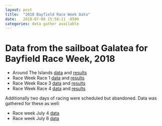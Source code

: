 ```yaml
---
layout: post
title:  "2018 Bayfield Race Week Data"
date:   2018-07-08 15:58:11 -0500
categories: data gather available
---
```

# Data from the sailboat Galatea for Bayfield Race Week, 2018

* Around The Islands [data](https://s3.amazonaws.com/boatthing-data/candump-can0-2018-06-30-bin.out.gz) and [results](https://yachtscoring.com/event_results_detail.cfm?Race_Number=1&eID=4559)
* Race Week Race 1 [data](https://s3.amazonaws.com/boatthing-data/candump-can0-2018-07-02-bin.out.gz) and [results](https://yachtscoring.com/event_results_detail.cfm?Race_Number=1&eID=4560)
* Race Week Race 3 [data](https://s3.amazonaws.com/boatthing-data/candump-can0-2018-07-03-bin.out.gz) and [results](https://yachtscoring.com/event_results_detail.cfm?Race_Number=3&eID=4560)
* Race Week Race 4 [data](https://s3.amazonaws.com/boatthing-data/candump-can0-2018-07-05-bin.out.gz) and [results](https://yachtscoring.com/event_results_detail.cfm?Race_Number=4&eID=4560)

Additionally two days of racing were scheduled but abandoned. Data was gathered for these as well:

* Race week July 4 [data](https://s3.amazonaws.com/boatthing-data/candump-can0-2018-07-04-bin.out.gz)
* Race week July 6 [data](https://s3.amazonaws.com/boatthing-data/candump-can0-2018-07-06-bin.out.gz)

